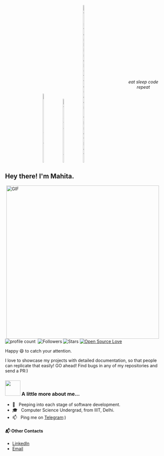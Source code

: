 <div style="display: flex; align-items: center; justify-content: center; text-align: center;">
  <div>
    <img src="https://raw.githubusercontent.com/Tarikul-Islam-Anik/Animated-Fluent-Emojis/master/Emojis/Smilies/Face%20with%20Spiral%20Eyes.png" width="10%" alt="Broken system!"/>
    &nbsp;&nbsp;&nbsp;&nbsp;&nbsp;
    <img src="https://raw.githubusercontent.com/Tarikul-Islam-Anik/Animated-Fluent-Emojis/master/Emojis/Smilies/Relieved%20Face.png" width="10%" alt="It's working!"/>
    &nbsp;&nbsp;&nbsp;&nbsp;&nbsp;
    <img src="https://raw.githubusercontent.com/Tarikul-Islam-Anik/Animated-Fluent-Emojis/master/Emojis/Smilies/Astonished%20Face.png" width="10%" alt="It's working but you don't know how!"/>
  </div>
  <div style="margin-left: 20px;">
    <i>eat sleep code repeat</i>
  </div>
</div>


<h2> Hey there! I'm Mahita.</h2>

<img align="right" alt="GIF" src="https://github.com/SP-XD/SP-XD/blob/main/images/dev-working_rounded.gif?raw=true" width="500"/>

![profile count](https://komarev.com/ghpvc/?username=mahita2104&color=red)&nbsp;
![Followers](https://img.shields.io/github/followers/mahita2104?style=social)
![Stars](https://img.shields.io/github/stars/mahita2104?style=social)
[![Open Source Love](https://badges.frapsoft.com/os/v1/open-source.svg?v=102)](https://github.com/ellerbrock/open-source-badge/)

Happy :smile: to catch your attention.

I love to showcase my projects with detailed documentation, so that people can replicate that easily!
GO ahead! Find bugs in any of my repositories and send a PR:)

### <img src="https://media.giphy.com/media/VgCDAzcKvsR6OM0uWg/giphy.gif" width="50"> A little more about me...  

- 🤔 &nbsp; Peeping into each stage of software development.
- 🎓 &nbsp; Computer Science Undergrad, from IIIT, Delhi.
- 📫 &nbsp; Ping me on [Telegram](https://t.me/invisible955):)

#### 📬 Other Contacts
- [LinkedIn](https://www.linkedin.com/in/ashita-boyina-b99ba9153/)
- [Email](cOde.A4sh@gmail.com)
